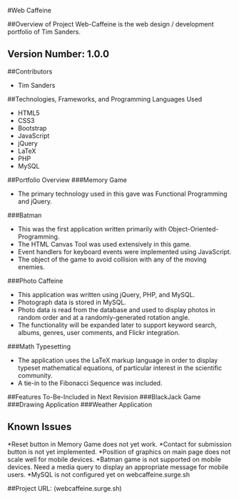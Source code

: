 #Web Caffeine

##Overview of Project
Web-Caffeine is the web design / development portfolio of Tim Sanders.

## Version Number:  1.0.0

##Contributors
*    Tim Sanders

##Technologies, Frameworks, and Programming Languages Used
*    HTML5
*    CSS3
*    Bootstrap
*    JavaScript
*    jQuery
*    LaTeX
*    PHP
*    MySQL

##Portfolio Overview
###Memory Game
*    The primary technology used in this gave was Functional Programming and jQuery.

###Batman
*    This was the first application written primarily with Object-Oriented-Programming.
*    The HTML Canvas Tool was used extensively in this game.
*    Event handlers for keyboard events were implemented using JavaScript.
*    The object of the game to avoid collision with any of the moving enemies.  

###Photo Caffeine
*    This application was written using jQuery, PHP, and MySQL.
*    Photograph data is stored in MySQL.
*    Photo data is read from the database and used to display photos in random order and at a randomly-generated rotation angle.
*    The functionality will be expanded later to support keyword search, albums, genres, user comments, and Flickr integration.

###Math Typesetting
*    The application uses the LaTeX markup language in order to display typeset mathematical equations, of particular interest in the scientific community.
*    A tie-in to the Fibonacci Sequence was included.

##Features To-Be-Included in Next Revision
###BlackJack Game
###Drawing Application
###Weather Application

## Known Issues
*Reset button in Memory Game does not yet work.
*Contact for submission button is not yet implemented.
*Position of graphics on main page does not scale well for mobile devices.
*Batman game is not supported on mobile devices.  Need a media query to display an appropriate message for mobile users.
*MySQL is not configured yet on webcaffeine.surge.sh

##Project URL: (webcaffeine.surge.sh)
